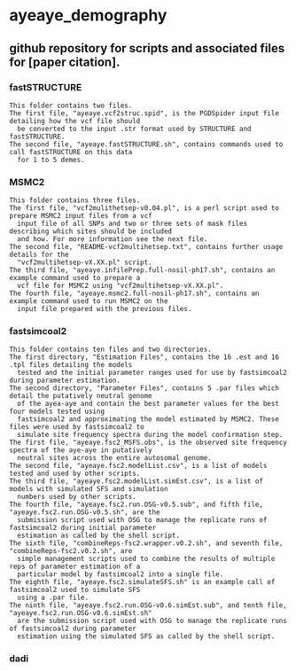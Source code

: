# ayeaye_demography
## github repository for scripts and associated files for [paper citation].


### fastSTRUCTURE

	This folder contains two files. 
	The first file, "ayeaye.vcf2struc.spid", is the PGDSpider input file detailing how the vcf file should
	  be converted to the input .str format used by STRUCTURE and fastSTRUCTURE.
	The second file, "ayeaye.fastSTRUCTURE.sh", contains commands used to call fastSTRUCTURE on this data
	  for 1 to 5 demes.

### MSMC2
	This folder contains three files.
	The first file, "vcf2mulithetsep-v0.04.pl", is a perl script used to prepare MSMC2 input files from a vcf
	  input file of all SNPs and two or three sets of mask files describing which sites should be included
	  and how. For more information see the next file.
	The second file, "README-vcf2multihetsep.txt", contains further usage details for the 
	  "vcf2multihetsep-vX.XX.pl" script.
	The third file, "ayeaye.infilePrep.full-nosil-ph17.sh", contains an example command used to prepare a 
	  vcf file for MSMC2 using "vcf2multihetsep-vX.XX.pl".
	The fourth file, "ayeaye.msmc2.full-nosil-ph17.sh", contains an example command used to run MSMC2 on the
	  input file prepared with the previous files.

### fastsimcoal2
	This folder contains ten files and two directories.
	The first directory, "Estimation Files", contains the 16 .est and 16 .tpl files detailing the models
	  tested and the initial parameter ranges used for use by fastsimcoal2 during parameter estimation.
	The second directory, "Parameter Files", contains 5 .par files which detail the putatively neutral genome
	  of the ayea-aye and contain the best parameter values for the best four models tested using 
	  fastsimcoal2 and approximating the model estimated by MSMC2. These files were used by fastsimcoal2 to
	  simulate site frequency spectra during the model confirmation step.
	The first file, "ayeaye.fsc2_MSFS.obs", is the observed site frequency spectra of the aye-aye in putatively
	  neutral sites across the entire autosomal genome.
	The second file, "ayeaye.fsc2.modelList.csv", is a list of models tested and used by other scripts.
	The third file, "ayeaye.fsc2.modelList.simEst.csv", is a list of models with simulated SFS and simulation
	  numbers used by other scripts.
	The fourth file, "ayeaye.fsc2.run.OSG-v0.5.sub", and fifth file, "ayeaye.fsc2.run.OSG-v0.5.sh", are the 
	  submission script used with OSG to manage the replicate runs of fastsimcoal2 during initial parameter
	  estimation as called by the shell script.
	The sixth file, "combineReps-fsc2.wrapper.v0.2.sh", and seventh file, "combineReps-fsc2.v0.2.sh", are
	  simple management scripts used to combine the results of multiple reps of parameter estimation of a
	  particular model by fastsimcoal2 into a single file.
	The eighth file, "ayeaye.fsc2.simulateSFS.sh" is an example call of fastsimcoal2 used to simulate SFS
	  using a .par file.
	The ninth file, "ayeaye.fsc2.run.OSG-v0.6.simEst.sub", and tenth file, "ayeaye.fsc2.run.OSG-v0.6.simEst.sh"
	  are the submission script used with OSG to manage the replicate runs of fastsimcoal2 during parameter 
	  estimation using the simulated SFS as called by the shell script.

### dadi
